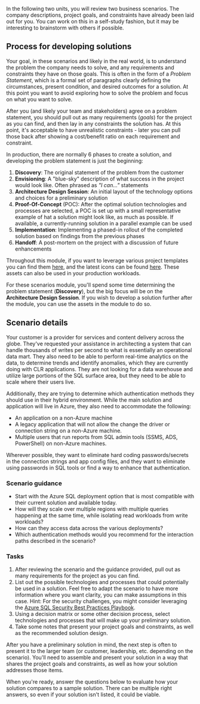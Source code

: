 In the following two units, you will review two business scenarios. The company descriptions, project goals, and constraints have already been laid out for you. You can work on this in a self-study fashion, but it may be interesting to brainstorm with others if possible.

## Process for developing solutions

Your goal, in these scenarios and likely in the real world, is to understand the problem the company needs to solve, and any requirements and constraints they have on those goals. This is often in the form of a *Problem Statement*, which is a formal set of paragraphs clearly defining the circumstances, present condition, and desired outcomes for a solution. At this point you want to avoid exploring how to solve the problem and focus on what you want to solve.

After you (and likely your team and stakeholders) agree on a problem statement, you should pull out as many requirements (*goals*) for the project as you can find, and then lay in any constraints the solution has. At this point, it's acceptable to have unrealistic constraints - later you can pull those back after showing a cost/benefit ratio on each requirement and constraint.  

In production, there are normally 6 phases to create  a solution, and developing the problem statement is just the beginning:

1. **Discovery**: The original statement of the problem from the customer
1. **Envisioning**: A "blue-sky" description of what success in the project would look like. Often phrased as *"I can..."* statements
1. **Architecture Design Session**: An initial layout of the technology options and choices for a preliminary solution
1. **Proof-Of-Concept** (POC): After the optimal solution technologies and processes are selected, a POC is set up with a small representative example of hat a solution might look like, as much as possible. If available, a currently-running solution in a parallel example can be used
1. **Implementation**: Implementing a phased-in rollout of the completed solution based on findings from the previous phases
1. **Handoff**: A post-mortem on the project with a discussion of future enhancements

Throughout this module, if you want to leverage various project templates you can find them [here](https://github.com/microsoft/sqlworkshops/tree/master/ProjectResources?azure-portal=true), and the latest icons can be found [here](https://www.microsoft.com/download/confirmation.aspx?id=41937&azure-portal=true). These assets can also be used in your production workloads.  

For these scenarios module, you'll spend some time determining the problem statement (**Discovery**), but the big focus will be on the **Architecture Design Session**. If you wish to develop a solution further after the module, you can use the assets in the module to do so.

## Scenario details

Your customer is a provider for services and content delivery across the globe. They've requested your assistance in architecting a system that can handle thousands of writes per second to what is essentially an operational data mart. They also need to be able to perform real-time analytics on the data, to determine trends and identify anomalies, which they are currently doing with CLR applications. They are not looking for a data warehouse and utilize large portions of the SQL surface area, but they need to be able to scale where their users live.  

Additionally, they are trying to determine which authentication methods they should use in their hybrid environment. While the main solution and application will live in Azure, they also need to accommodate the following:

- An application on a non-Azure machine
- A legacy application that will not allow the change the driver or connection string on a non-Azure machine.
- Multiple users that run reports from SQL admin tools (SSMS, ADS, PowerShell) on non-Azure machines.

Wherever possible, they want to eliminate hard coding passwords/secrets in the connection strings and app config files, and they want to eliminate using passwords in SQL tools or find a way to enhance that authentication.

### Scenario guidance

- Start with the Azure SQL deployment option that is most compatible with their current solution and available today.
- How will they scale over multiple regions with multiple queries happening at the same time, while isolating read workloads from write workloads?
- How can they access data across the various deployments?
- Which authentication methods would you recommend for the interaction paths described in the scenario?  

### Tasks

1. After reviewing the scenario and the guidance provided, pull out as many requirements for the project as you can find.
1. List out the possible technologies and processes that could potentially be used in a solution. Feel free to adapt the scenario to have more information where you want clarity, you can make assumptions in this case.
    Hint: For the security challenges, you might consider leveraging the [Azure SQL Security Best Practices Playbook](https://docs.microsoft.com/azure/sql-database/sql-database-security-best-practice?azure-portal=true).  
1. Using a decision matrix or some other decision process, select technologies and processes that will make up your preliminary solution.
1. Take some notes that present your project goals and constraints, as well as the recommended solution design.

After you have a preliminary solution in mind, the next step is often to present it to the larger team (or customer, leadership, etc. depending on the scenario). You'll need to assemble and present your solution in a way that shares the project goals and constraints, as well as how your solution addresses those items.  

When you're ready, answer the questions below to evaluate how your solution compares to a sample solution. There can be multiple right answers, so even if your solution isn't listed, it could be viable.
